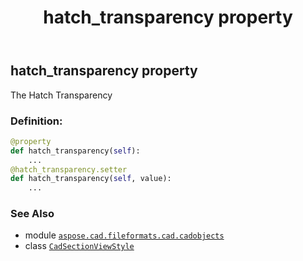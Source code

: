 ﻿---
title: hatch_transparency property
second_title: Aspose.CAD for Python via .NET API References
description: 
type: docs
weight: 340
url: /python-net/aspose.cad.fileformats.cad.cadobjects/cadsectionviewstyle/hatch_transparency/
is_root: false
---

## hatch_transparency property


The Hatch Transparency
### Definition:
```python
@property
def hatch_transparency(self):
    ...
@hatch_transparency.setter
def hatch_transparency(self, value):
    ...
```

### See Also
* module [`aspose.cad.fileformats.cad.cadobjects`](../../)
* class [`CadSectionViewStyle`](/cad/python-net/aspose.cad.fileformats.cad.cadobjects/cadsectionviewstyle)
